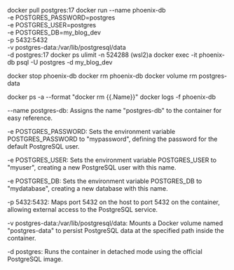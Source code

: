 docker pull postgres:17
docker run --name phoenix-db \
-e POSTGRES_PASSWORD=postgres \
-e POSTGRES_USER=postgres \
-e POSTGRES_DB=my_blog_dev \
-p 5432:5432 \
-v postgres-data:/var/lib/postgresql/data \
-d postgres:17
docker ps
ulimit -n 524288 (wsl2)a
docker exec -it phoenix-db psql -U postgres -d my_blog_dev

docker stop phoenix-db
docker rm phoenix-db
docker volume rm postgres-data


docker ps -a --format "docker rm {{.Name}}"
docker logs -f phoenix-db

 
--name postgres-db: Assigns the name "postgres-db" to the container for easy reference.
 
-e POSTGRES_PASSWORD: Sets the environment variable POSTGRES_PASSWORD to "mypassword", defining the password for the default PostgreSQL user.
 
-e POSTGRES_USER: Sets the environment variable POSTGRES_USER to "myuser", creating a new PostgreSQL user with this name.
 
-e POSTGRES_DB: Sets the environment variable POSTGRES_DB to "mydatabase", creating a new database with this name.
 
-p 5432:5432: Maps port 5432 on the host to port 5432 on the container, allowing external access to the PostgreSQL service.
 
-v postgres-data:/var/lib/postgresql/data: Mounts a Docker volume named "postgres-data" to persist PostgreSQL data at the specified path inside the container.
 
-d postgres: Runs the container in detached mode using the official PostgreSQL image.